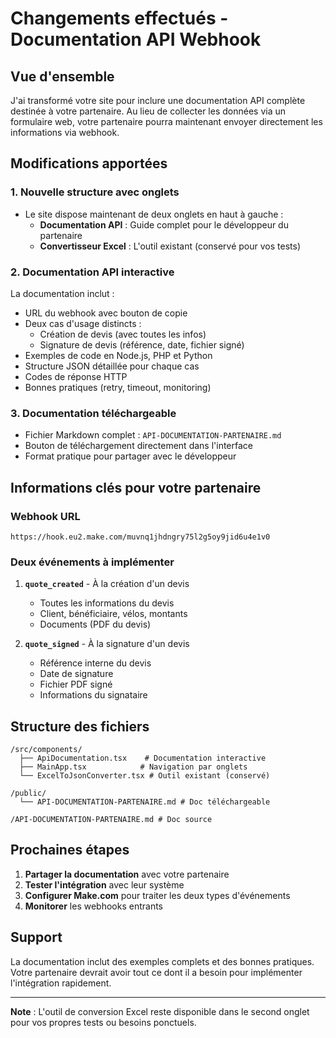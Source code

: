 # Changements effectués - Documentation API Webhook

## Vue d'ensemble

J'ai transformé votre site pour inclure une documentation API complète destinée à votre partenaire. Au lieu de collecter les données via un formulaire web, votre partenaire pourra maintenant envoyer directement les informations via webhook.

## Modifications apportées

### 1. **Nouvelle structure avec onglets**
- Le site dispose maintenant de deux onglets en haut à gauche :
  - **Documentation API** : Guide complet pour le développeur du partenaire
  - **Convertisseur Excel** : L'outil existant (conservé pour vos tests)

### 2. **Documentation API interactive**
La documentation inclut :
- URL du webhook avec bouton de copie
- Deux cas d'usage distincts :
  - Création de devis (avec toutes les infos)
  - Signature de devis (référence, date, fichier signé)
- Exemples de code en Node.js, PHP et Python
- Structure JSON détaillée pour chaque cas
- Codes de réponse HTTP
- Bonnes pratiques (retry, timeout, monitoring)

### 3. **Documentation téléchargeable**
- Fichier Markdown complet : `API-DOCUMENTATION-PARTENAIRE.md`
- Bouton de téléchargement directement dans l'interface
- Format pratique pour partager avec le développeur

## Informations clés pour votre partenaire

### Webhook URL
```
https://hook.eu2.make.com/muvnq1jhdngry75l2g5oy9jid6u4e1v0
```

### Deux événements à implémenter

1. **`quote_created`** - À la création d'un devis
   - Toutes les informations du devis
   - Client, bénéficiaire, vélos, montants
   - Documents (PDF du devis)

2. **`quote_signed`** - À la signature d'un devis
   - Référence interne du devis
   - Date de signature
   - Fichier PDF signé
   - Informations du signataire

## Structure des fichiers

```
/src/components/
  ├── ApiDocumentation.tsx    # Documentation interactive
  ├── MainApp.tsx            # Navigation par onglets
  └── ExcelToJsonConverter.tsx # Outil existant (conservé)

/public/
  └── API-DOCUMENTATION-PARTENAIRE.md # Doc téléchargeable

/API-DOCUMENTATION-PARTENAIRE.md # Doc source
```

## Prochaines étapes

1. **Partager la documentation** avec votre partenaire
2. **Tester l'intégration** avec leur système
3. **Configurer Make.com** pour traiter les deux types d'événements
4. **Monitorer** les webhooks entrants

## Support

La documentation inclut des exemples complets et des bonnes pratiques. Votre partenaire devrait avoir tout ce dont il a besoin pour implémenter l'intégration rapidement.

---

**Note** : L'outil de conversion Excel reste disponible dans le second onglet pour vos propres tests ou besoins ponctuels.
